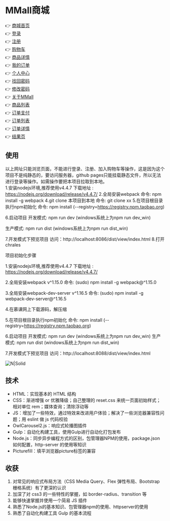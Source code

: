 # MMall商城

👉 [商城首页](https://chasen8.github.io/MMall/dist/view/index.html)<br>
👉 [登录](https://chasen8.github.io/MMall/dist/view/user-login.html)<br>
👉 [注册](https://chasen8.github.io/MMall/dist/view/user-register.html)<br>
👉 [购物车](https://chasen8.github.io/MMall/dist/view/cart.html)<br>
👉 [商品详情](https://chasen8.github.io/MMall/dist/view/detail.html)<br>
👉 [我的订单](https://chasen8.github.io/MMall/dist/view/order-list.html)<br>
👉 [个人中心](https://chasen8.github.io/MMall/dist/view/user-center.html)<br>
👉 [找回密码](https://chasen8.github.io/MMall/dist/view/user-pass-reset.html)<br>
👉 [修改密码](https://chasen8.github.io/MMall/dist/view/user-pass-update.html)<br>
👉 [关于MMall](https://chasen8.github.io/MMall/dist/view/about.html)<br>
👉 [商品列表](https://chasen8.github.io/MMall/dist/view/list.html?keyword=%E6%89%8B%E6%9C%BA)<br>
👉 [订单支付](https://chasen8.github.io/MMall/dist/view/payment.html)<br>
👉 [订单列表](https://chasen8.github.io/MMall/dist/view/order-list.html)<br>
👉 [订单详情](https://chasen8.github.io/MMall/dist/view/order-detail.html)<br>
👉 [结果页](https://chasen8.github.io/MMall/dist/view/result.html)<br>

## 使用
以上网址只能浏览页面，不能进行登录、注册、加入购物车等操作，这是因为这个项目不是纯静态的，要访问服务器，github pages只能挂载静态文件，所以无法进行登录等操作。如需操作要把本项目拉取到本地。<br>
1.安装nodejs环境,推荐使用v4.4.7
下载地址 : https://nodejs.org/download/release/v4.4.7/
2.全局安装webpack
命令: npm install -g webpack
4.git clone 本项目到本地
命令: git clone xx
5.在项目根目录执行npm初始化
命令: npm install (--registry=https://registry.npm.taobao.org)

6.启动项目
开发模式: npm run dev (windows系统上为npm run dev_win)

生产模式: npm run dist (windows系统上为npm run dist_win)

7.开发模式下预览项目
访问：http://localhost:8086/dist/view/index.html
8.打开chrales


项目初始化步骤

1.安装nodejs环境,推荐使用v4.4.7
下载地址 : https://nodejs.org/download/release/v4.4.7/

2.全局安装webpack v^1.15.0
命令: (sudo) npm install -g webpack@^1.15.0

3.全局安装webpack-dev-server v^1.16.5
命令: (sudo) npm install -g webpack-dev-server@^1.16.5

4.在慕课网上下载源码，解压缩

5.在项目根目录执行npm初始化
命令: npm install (--registry=https://registry.npm.taobao.org)

6.启动项目
开发模式: npm run dev (windows系统上为npm run dev_win)
生产模式: npm run dist (windows系统上为npm run dist_win)

7.开发模式下预览项目
访问：http://localhost:8088/dist/view/index.html



![N|Solid](http://m.qpic.cn/psb?/V14DPIsG3ADUGY/idA2DrttqUhiL7hCcPssoKmo7I5u8UigTb0b.QtPfNU!/b/dPMAAAAAAAAA&bo=1QSAAgAAAAADB3E!&rf=viewer_4)

## 技术

- HTML：实现基本的 HTML 结构
- CSS：渐进增强 or 优雅降级；自己整理的 reset.css 来统一页面初始样式；相对单位 rem；媒体查询；清除浮动等
- JS：增加了一些特效，通过特效来改进用户体验；解决了一些浏览器兼容性问题；用 eslint 做 js 代码校验
- OwlCarousel2.js：响应式轮播图插件
- Gulp：自动化构建工具，使用Gulp进行自动化打包发布
- Node.js：同步异步编程方式的区别，包管理器NPM的使用，package.json 如何配置，http-server 的使用等知识
- Picturefill：填平浏览器picture标签的兼容




## 收获

1. 对常见的响应式布局方法（CSS Media Query、Flex 弹性布局、Bootstrap 栅格系统）有了更深的认识
2. 加深了对 css3 的一些特性的掌握，如 border-radius、transition 等
3. 能够快速掌握并使用一个简易 JS 插件
4. 熟悉了Node.js的基本知识、包管理器npm的使用、httpserver的使用
5. 熟悉了自动化构建工具 Gulp 的基本流程
